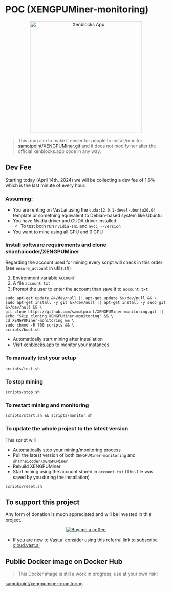 # POC (XENGPUMiner-monitoring)

<div style="width: 100%; text-align: center">
  <img src="docs/xenblocks-app-banner.png" alt="Xenblocks App" style="height:350px"/>
</div>

> This repo aim to make it easier for people to install/monitor [samotpoint/XENGPUMiner.git](https://github.com/samotpoint/XENGPUMiner) and it does not modify nor alter the official xenblocks.app code in any way.

## Dev Fee

Starting today (April 14th, 2024) we will be collecting a dev fee of 1.6% which is the last minute of every hour.

### Assuming:

- You are renting on Vast.ai using the `cuda:12.0.1-devel-ubuntu20.04` template or something equivalent to Debian-based
  system like Ubuntu
- You have Nvidia driver and CUDA driver installed
    - To test both run `nvidia-smi` and `nvcc --version`
- You want to mine using all GPU and 0 CPU

### Install software requirements and clone shanhaicoder/XENGPUMiner

Regarding the account used for mining every script will check in this order (see `ensure_account` in utils.sh)

1. Environment variable `ACCOUNT`
1. A file `account.txt`
1. Prompt the user to enter the account than save it to `account.txt`

```shell
sudo apt-get update &>/dev/null || apt-get update &>/dev/null && \
sudo apt-get install -y git &>/dev/null || apt-get install -y sudo git &>/dev/null && \
git clone https://github.com/samotpoint/XENGPUMiner-monitoring.git || echo "Skip cloning XENGPUMiner-monitoring" && \
cd XENGPUMiner-monitoring && \
sudo chmod -R 700 scripts && \
scripts/boot.sh
```

- Automatically start mining after installation
- Visit [xenblocks.app](https://www.xenblocks.app) to monitor your instances

### To manually test your setup

```shell
scripts/test.sh
```

### To stop mining

```shell
scripts/stop.sh
```

### To restart mining and monitoring

```shell
scripts/start.sh && scripts/monitor.sh
```

### To update the whole project to the latest version

This script will

- Automatically stop your mining/monitoring process
- Pull the latest version of both `XENGPUMiner-monitoring` and `shanhaicoder/XENGPUMiner`
- Rebuild XENGPUMiner
- Start mining using the account stored in `account.txt` (This file was saved by you during the installation)

```shell
scripts/reset.sh
```

## To support this project

Any form of donation is much appreciated and will be invested in this project.

<div style="width: 100%; text-align: center">
  <a href="https://www.buymeacoffee.com/samotpoints">
    <img alt="Buy me a coffee" src="https://img.buymeacoffee.com/button-api/?text=Buy me a coffee&emoji=&slug=samotpoints&button_colour=40DCA5&font_colour=ffffff&font_family=Cookie&outline_colour=000000&coffee_colour=FFDD00" />
  </a>
</div>

- If you are new to Vast.ai consider using this referral link to
  subscribe [cloud.vast.ai](https://cloud.vast.ai/?ref_id=90806)

## Public Docker image on Docker Hub

> This Docker image is still a work in progress, use at your own risk!

[samotpoint/xengpuminer-monitoring](https://hub.docker.com/repository/docker/samotpoint/xengpuminer-monitoring)
